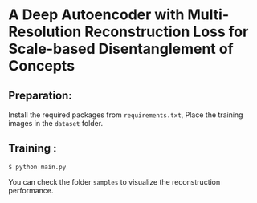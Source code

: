 # A Deep Autoencoder with Multi-Resolution Reconstruction Loss for Scale-based Disentanglement of Concepts

## Preparation:
Install the required packages from `requirements.txt`,
Place the training images in the `dataset` folder.

## Training :
`$ python main.py`

You can check the folder `samples` to visualize the reconstruction performance.
